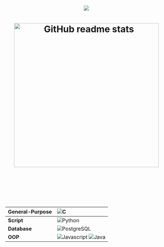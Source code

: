 

<h1 align="center"><img src="https://readme-typing-svg.herokuapp.com?font=Jetbrains+Mono&color=%231479BD&size=22&vCenter=true&width=555&height=54&lines=Welcome+to+my+Github+profile."></img><h1>


<div align="center">

<img src="https://github-readme-stats.vercel.app/api?username=NinjaCoder90&theme=dark&show_icons=true" alt="GitHub readme stats" width=450px align="center"/>

<br/><br/>
 
**General-Purpose** | ![C](https://img.shields.io/badge/c-%2300599C.svg?style=for-the-badge&logo=c&logoColor=white)
:--- | :---
**Script** | ![Python](https://img.shields.io/badge/python-%233776AB.svg?style=for-the-badge&logo=python&logoColor=white) 
**Database** | ![PostgreSQL](https://img.shields.io/badge/postgresql-%23316192.svg?style=for-the-badge&logo=postgresql&logoColor=white) 
**OOP** | ![Javascript](https://img.shields.io/badge/JavaScript-323330?style=for-the-badge&logo=javascript&logoColor=F7DF1E) ![Java](https://img.shields.io/badge/java-%23ED8B00.svg?style=for-the-badge&logo=java&logoColor=white)
</div>
 
<!-- <code><img height="20" src="https://github.com/NinjaCoder90/NinjaCoder90/blob/21739277239243fafb46884bd5d551205bb9a159/images/js.png"></code>
<code><img height="20" src="https://github.com/NinjaCoder90/NinjaCoder90/blob/21739277239243fafb46884bd5d551205bb9a159/images/java.png"></code>
<code><img height="20" src="https://github.com/NinjaCoder90/NinjaCoder90/blob/21739277239243fafb46884bd5d551205bb9a159/images/python.png"></code> -->
